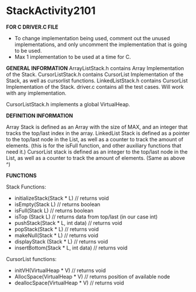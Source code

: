 # StackActivity2101
**FOR C DRIVER.C FILE**
- To change implementation being used, comment out the unused implementations, and only uncomment the implementation that is going to be used.
- Max 1 implementation to be used at a time for C.


**GENERAL INFORMATION**
ArrayListStack.h contains Array Implementation of the Stack.
CursorListStack.h contains CursorList Implementation of the Stack, as well as cursorlist functions.
LinkedListStack.h contains CursorList Implementation of the Stack.
driver.c contains all the test cases. Will work with any implementation.

CursorListStack.h implements a global VirtualHeap.

**DEFINITION INFORMATION**

Array Stack is defined as an Array with the size of MAX, and an integer that tracks the top/last index in the array.
LinkedList Stack is defined as a pointer to the top/last node in the List, as well as a counter to track the amount of elements. (this is for the isFull function, and other auxiliary functions that need it.)
CursorList stack is defined as an integer to the top/last node in the List, as well as a counter to track the amount of elements. (Same as above ^)

**FUNCTIONS**

Stack Functions:
- initializeStack(Stack * L) // returns void
- isEmpty(Stack L) // returns boolean
- isFull(Stack L) // returns boolean
- isTop (Stack L) // returns data from top/last (in our case int)
- pushStack(Stack * L, int data) // returns void
- popStack(Stack * L) // returns void
- makeNull(Stack * L) // returns void
- displayStack (Stack * L) // returns void
- insertBottom(Stack * L, int data) // returns void

CursorList functions:
- initVH(VirtualHeap * V) // returns void
- AllocSpace(VirtualHeap * V) // returns position of available node
- deallocSpace(VirtualHeap * V) // returns void
